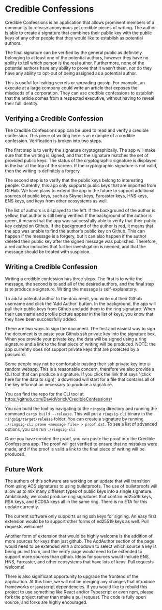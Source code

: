 # Credible Confessions

Credible Confessions is an application that allows prominent members of a
community to release anonymous yet credible pieces of writing. The author is
able to create a signature that combines their public key with the public keys
of any other people that they would like to establish as potential authors.

The final signature can be verified by the general public as definitely
belonging to at least one of the potential authors, however they have no
ability to tell which person is the real author. Furthermore, none of the
potential authors have any ability to prove that it wasn't them, nor do they
have any ability to opt-out of being assigned as a potential author.

This is useful for leaking secrets or spreading gossip. For example, an execute
at a large company could write an article that exposes the misdeeds of a
corporation. They can use credible confessions to establish that the article
comes from a respected executive, without having to reveal their full identity.

## Verifying a Credible Confession

The Credible Confessions app can be used to read and verify a credible
confession. This piece of writing here is an example of a credible confession.
Verification is broken into two steps.

The first step is to verify the signature cryptographically. The app will make
sure that the writing is signed, and that the signature matches the set of
provided public keys. The status of the cryptographic signature is displayed in
the bar at the top of the screen. If the cryptographic signature is not valid,
then the writing is definitely a forgery.

The second step is to verify that the public keys belong to interesting people.
Currently, this app only supports public keys that are imported from GitHub. We
have plans to extend the app in the future to support additional sources of
public keys, such as Skynet keys, Farcaster keys, HNS keys, ENS keys, and keys
from other ecosystems as well.

The list of authors is displayed to the left. If the background of the author
is yellow, that author is still being verified. If the background of the author
is green, it means that the app was successfully able to verify that their
public key existed on Github. If the background of the author is red, it means
that the app was unable to find the author's public key on Github. This can
happen if the message is a forgery, but it can also happen if the author
deleted their public key after the signed message was published. Therefore, a
red author indicates that further investigation is needed, and that the message
should be treated with suspicion.

## Writing a Credible Confession

Writing a credible confession has three steps. The first is to write the
message, the second is to add all of the desired authors, and the final step is
to produce a signature. Writing the message is self-explanatory.

To add a potential author to the document, you write out their Github username
and click the 'Add Author' button. In the background, the app will pull their
public keys from Github and add them to the ring signature. When their username
and profile picture appear in the list of keys, you know that they have been
successfully added.

There are two ways to sign the document. The first and easiest way to sign the
document is to paste your Github ssh private key into the signature box. When
you provide your private key, the data will be signed using a ring signature
and a link to the final piece of writing will be produced. NOTE: the app
currently does not support private keys that are protected by a password.

Some people may not be comfortable pasting their ssh private key into a random
webapp. This is a reasonable concern, therefore we also provide a CLI tool that
can produce a signature. If you click the link that says '(click here for the
data to sign)', a download will start for a file that contains all of the key
information necessary to produce a signature.

You can find the repo for the CLI tool at
https://github.com/DavidVorick/CredibleConfessions/

You can build the tool by navigating to the `ringsig` directory and running the
command `cargo build --release`. This will put a `ringsig-cli` binary in the
`ringsig/target/release` folder. You can create a signature by running
`./ringsig-cli prove <message file> > proof.dat`. To see a list of advanced
options, you can run `./ringsig-cli`

Once you have created the proof, you can paste the proof into the Credible
Confessions app. The proof will get verified to ensure that no mistakes were
made, and if the proof is valid a link to the final piece of writing will be
produced.

## Future Work

The authors of this software are working on an update that will transition from
using AOS signatures to using bulletproofs. The use of bulletproofs will allow
us to mix many different types of public keys into a single signature.
Ambitiously, we could produce ring signatures that contain ed25519 keys, RSA
keys, and ECDSA keys all in the same ring. There is no ETA for this update
currently.

The current software only supports using ssh keys for signing. An easy first
extension would be to support other forms of ed25519 keys as well. Pull
requests welcome!

Another form of extension that would be highly welcome is the addition of more
sources for keys than just github. The AddAuthor section of the page would need
to be extended with a dropdown to select which source a key is being pulled
from, and the verify page would need to be extended to support more sources
than github. Ideas for sources would include ENS, HNS, Farcaster, and other
ecosystems that have lots of keys. Pull requests welcome!

There is also significant opportunity to upgrade the frontend of the
application. At this time, we will not be merging any changes that introduce
frameworks or javascript dependencies. If you would like to rebuild this
project to use something like React and/or Typescript or even npm, please fork
the project rather than make a pull request. The code is fully open source, and
forks are highly encouraged.
